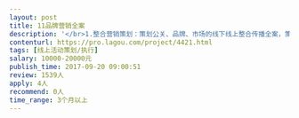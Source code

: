 ```yaml
---                
layout: post       
title: 11品牌营销全案           
description: '</br>1.整合营销策划：策划公关、品牌、市场的线下线上整合传播全案，策划案包含调研、宣传文案、稿件内容、物料管理、key messages、受众定位、周期把控等、</br>2.整合营销执行：1）主题文案。2）三个项目的详细流程及执行管理：芳华电影借势、“姐妹一起淘”预热、“11.11”活动、后续用户沉淀活动</br>'     
contenturl: https://pro.lagou.com/project/4421.html      
tags: [线上活动策划/执行]            
salary: 10000-20000元          
publish_time: 2017-09-20 09:00:51         
review: 1539人                   
apply: 4人                   
recommend: 0人                   
time_range: 3个月以上              
---                 
```

